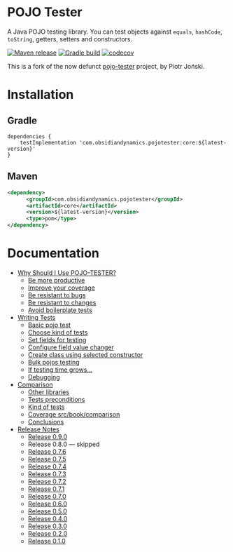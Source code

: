 POJO Tester
===
A Java POJO testing library. You can test objects against `equals`, `hashCode`, `toString`, getters, setters and constructors.

[![Maven release](https://img.shields.io/maven-metadata/v.svg?color=blue&label=maven-central&metadataUrl=https%3A%2F%2Frepo1.maven.org%2Fmaven2%2Fcom%2Fobsidiandynamics%2Fpojotester%2Fcore%2Fmaven-metadata.xml)](https://mvnrepository.com/artifact/com.obsidiandynamics.pojotester)
[![Gradle build](https://github.com/obsidiandynamics/pojo-tester/actions/workflows/master.yml/badge.svg)](https://github.com/obsidiandynamics/pojo-tester/actions/workflows/master.yml)
[![codecov](https://codecov.io/gh/obsidiandynamics/pojo-tester/branch/master/graph/badge.svg)](https://codecov.io/gh/obsidiandynamics/pojo-tester)

This is a fork of the now defunct [pojo-tester](https://github.com/sta-szek/pojo-tester) project, by Piotr Joński.

# Installation
## Gradle
```
dependencies {
    testImplementation 'com.obsidiandynamics.pojotester:core:${latest-version}'
}
```

## Maven
```xml
<dependency>
      <groupId>com.obsidiandynamics.pojotester</groupId>
      <artifactId>core</artifactId>
      <version>${latest-version}</version>
      <type>pom</type>
</dependency>
```

# Documentation
* [Why Should I Use POJO-TESTER?](src/book/why-use/README.md)
    * [Be more productive](src/book/why-use/README.md#productivity)
    * [Improve your coverage](src/book/why-use/README.md#improve-coverage)
    * [Be resistant to bugs](src/book/why-use/README.md#resistant-bugs)
    * [Be resistant to changes](src/book/why-use/README.md#resistant-changes)
    * [Avoid boilerplate tests](src/book/why-use/README.md#avoid-boiler-plate-code)
* [Writing Tests](src/book/writing-tests/README.md)
    * [Basic pojo test](src/book/writing-tests/README.md#basic-test)
    * [Choose kind of tests](src/book/writing-tests/README.md#choosing-testers)
    * [Set fields for testing](src/book/writing-tests/README.md#choosing-fields)
    * [Configure field value changer](src/book/writing-tests/README.md#configure-fvc)
    * [Create class using selected constructor](src/book/writing-tests/README.md#choose-constructor)
    * [Bulk pojos testing](src/book/writing-tests/README.md#bulk-testing)
    * [If testing time grows...](src/book/writing-tests/README.md#testing-time)
    * [Debugging](src/book/writing-tests/README.md#debugging)
* [Comparison](src/book/comparison/README.md)
    * [Other libraries](src/book/comparison/README.md#other-libs)
    * [Tests preconditions](src/book/comparison/README.md#precondtioions)
    * [Kind of tests](src/book/comparison/README.md#kind-of-tests)
    * [Coverage src/book/comparison](src/book/comparison/README.md#coverage-src/book/comparison)
    * [Conclusions](src/book/comparison/README.md#conclusions)
* [Release Notes](src/book/release-notes/README.md)
    * [Release 0.9.0](src/book/release-notes/README.md#release-090)
    * Release 0.8.0 — skipped
    * [Release 0.7.6](src/book/release-notes/README.md#release-076)
    * [Release 0.7.5](src/book/release-notes/README.md#release-075)
    * [Release 0.7.4](src/book/release-notes/README.md#release-074)
    * [Release 0.7.3](src/book/release-notes/README.md#release-073)
    * [Release 0.7.2](src/book/release-notes/README.md#release-072)
    * [Release 0.7.1](src/book/release-notes/README.md#release-071)
    * [Release 0.7.0](src/book/release-notes/README.md#release-070)
    * [Release 0.6.0](src/book/release-notes/README.md#release-060)
    * [Release 0.5.0](src/book/release-notes/README.md#release-050)
    * [Release 0.4.0](src/book/release-notes/README.md#release-040)
    * [Release 0.3.0](src/book/release-notes/README.md#release-030)
    * [Release 0.2.0](src/book/release-notes/README.md#release-020)
    * [Release 0.1.0](src/book/release-notes/README.md#release-010)
